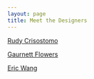 ```yaml
---
layout: page
title: Meet the Designers
---
```


[Rudy Crisostomo](https://rjc20.github.io)

[Gaurnett Flowers](https://gaurnett.github.io)

[Eric Wang](https://erocwang.github.io)


